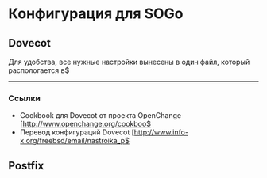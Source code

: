 # Конфигурация для SOGo

## Dovecot 

Для удобства, все нужные настройки вынесены в один файл, который распологается в$

----

### Ссылки

  - Cookbook для Dovecot от проекта OpenChange [http://www.openchange.org/cookboo$
  - Перевод конфигураций Dovecot [http://www.info-x.org/freebsd/email/nastroika_p$

## Postfix

